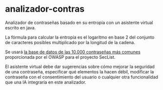 # analizador-contras
Analizador de contraseñas basado en su entropía con un asistente virtual escrito en java.

La fórmula para calcular la entropía es el logaritmo en base 2 del conjunto de caracteres posibles multiplicado por la longitud de la cadena.

Se usará [la base de datos de las 10.000 contraseñas más comunes](https://github.com/danielmiessler/SecLists/blob/master/Passwords/Common-Credentials/10-million-password-list-top-10000.txt) proporcionada por el OWASP para el proyecto SecList.

El asistente virtual debe dar sugerencias sobre cómo mejorar la seguridad de una contraseña, especificar qué elementos la hacen débil, modificar la contraseña con el consentimiento del usuario o cualquier otra funcionalidad que una IA integraría en este analizador.
